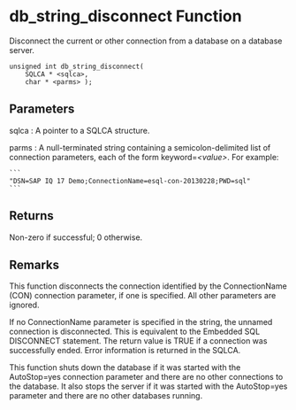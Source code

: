 <!-- loio3bd15eeb6c5f101482a8819cbafe6024 -->

# db\_string\_disconnect Function

Disconnect the current or other connection from a database on a database server.



```
unsigned int db_string_disconnect(
    SQLCA * <sqlca>, 
    char * <parms> );
```



## Parameters

 sqlca
 :   A pointer to a SQLCA structure.

  parms
 :   A null-terminated string containing a semicolon-delimited list of connection parameters, each of the form keyword=*<value\>*. For example:

    ```
    "DSN=SAP IQ 17 Demo;ConnectionName=esql-con-20130228;PWD=sql"
    ```

 

## Returns

Non-zero if successful; 0 otherwise.



## Remarks

This function disconnects the connection identified by the ConnectionName \(CON\) connection parameter, if one is specified. All other parameters are ignored.

If no ConnectionName parameter is specified in the string, the unnamed connection is disconnected. This is equivalent to the Embedded SQL DISCONNECT statement. The return value is TRUE if a connection was successfully ended. Error information is returned in the SQLCA.

This function shuts down the database if it was started with the AutoStop=yes connection parameter and there are no other connections to the database. It also stops the server if it was started with the AutoStop=yes parameter and there are no other databases running.

